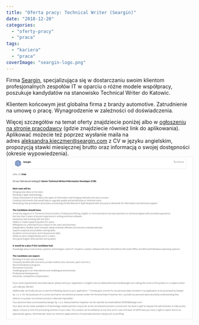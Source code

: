 ```yaml
---
title: "Oferta pracy: Technical Writer (Seargin)"
date: "2018-12-20"
categories:
  - "oferty-pracy"
  - "praca"
tags:
  - "kariera"
  - "praca"
coverImage: "seargin-logo.png"
---
```


Firma [Seargin](https://seargin.com/pl/), specjalizująca się w dostarczaniu swoim klientom profesjonalnych zespołów IT w oparciu o różne modele współpracy, poszukuje kandydatów na stanowisko Technical Writer do Katowic.

Klientem końcowym jest globalna firma z branży automotive. Zatrudnienie na umowę o pracę. Wynagrodzenie w zależności od doświadczenia.

Więcej szczegółów na temat oferty znajdziecie poniżej albo w [ogłoszeniu na stronie pracodawcy](https://seargin.com/en/job/digital-it-senior-technical-writer-information-developer-cvb-2/) (gdzie znajdziecie również link do aplikowania). Aplikować możecie też poprzez wysłanie maila na adres [aleksandra.kieczmer@seargin.com](mailto:aleksandra.kieczmer@seargin.com) z CV w języku angielskim, propozycją stawki miesięcznej brutto oraz informacją o swojej dostępności (okresie wypowiedzenia).[![](images/seargin_tech_writer_katowice.png)](http://techwriter.pl/wp-content/uploads/2018/12/seargin_tech_writer_katowice.png)
